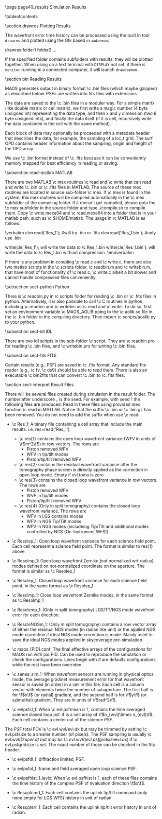 \page page40_results Simulation Results

\tableofcontents

\section drawres Plotting Results

The wavefront error time history can be processed using the built in tool 
`drawres` and plotted using the Gtk based `drawdaemon`. 

  drawres folder1 folder2 ...

If the specified folder contains subfolders with results, they will be plotted 
together. When using on a text terminal with `DISPLAY` not set, if there is
`monitor` running in a connected computer, it will launch `drawdaemon`.

\section bin Reading Results

MAOS generates output in binary format \c .bin files (which maybe gzipped)
as described below. PSFs are written into fits files with extensions.

The data are saved to the \c .bin files in a moduler way. For a simple matrix
(like double matrix or cell matrix), we first write a magic number (4 byte
unsigned int) representing the data type, and then x and y dimension (two 8
byte unsigned ints), and finally the data itself (if it is cell, recursively
write the data contained in the cell with the same method).

Each block of data may optionally be proceeded with a metadata header that
describes the data, for example, the sampling of a loc_t grid. The surf OPD
contains header information about the sampling, origin and height of the OPD
array. 

We use \c .bin format instead of \c .fits because it can be conveniently
memory mapped for best efficiency in reading or saving.

\subsection read-matlab MATLAB

There are two MATLAB \c mex routines \c read and \c write
that can read and write \c .bin or \c .fits files in MATLAB. The source of
these mex routines are located in source sub-folder \c mex. If \c mex is found in
the system, this mex routines will be compiled automatically in the \c mex
subfolder of the compiling folder. If it doesn't get compiled, please goto
the \c mex subfolder in the source folder and type ./compile.sh to compile
them. Copy \c write.mexa64 and \c read.mexa64 into a folder that is in your
matlab path, such as \c $HOME/matlab. The usage in \c MATLAB is as follows:

\verbatim 
cle=read('Res_1');     #will try .bin or .fits
cle=read('Res_1.bin'); #only use .bin

write(cle,'Res_1');     will write the data to \c Res_1.bin
write(cle,'Res_1.bin'); will write the data to \c Res_1.bin without compression.
\endverbatim

If there is any problem in compling \c read.c and \c write.c, there are also
two matlab scripts in the \c scripts folder, \c readbin.m and \c writebin.m,
that have most of functionality of \c read.c, \c write.c albeit a bit slower
and cannot handle compressed files conveniently.

\subsection sect-python Python

There is \c readbin.py in \c scripts folder for reading \c .bin or \c .fits
files in python. Alternatively, it is also possible to call \c C routines in
python, including \c readbin and \c writebin as \c read and \c write. To do
so, first set an environment variable \c MAOS_AOLIB poing to the \c aolib.so
file in the \c .bin folder in the compiling directory. Then import \c
scripts/aoslib.py to your python.

\subsection sect-idl IDL

There are two idl scripts in the sub-folder \c script. They are \c readbin.pro
for reading \c .bin files, and \c writebin.pro for writing \c .bin files.

\subsection sect-fits FITS

Certain results (e.g., PSF) are saved in \c .fits format. Any standard fits
reader (e.g., \c fv, \c ds9) should be able to read them. There is also an
executable \c bin2fits that can convert \c .bin to \c. fits files.

\section sect-interpret Result Files

There will be several files created during simulation in the result
folder. The number after underscore _ is the seed. For example, with seed 1
the following files are produced. Read in these files using provided mex
function \c read in MATLAB. Notice that the suffix \c .bin or \c .bin.gz has
been removed. You do not need to add the suffix when use \c read.

- \c Res_1: A binary file containing a cell array that include the main
results. i.e. res=read('Res_1'); 
  - \c res{1} contains the open loop wavefront variance (WFV in units of \f$m^2\f$) in row vectors. The rows are 
      - Piston removed WFV
      - WFV in tip/tilt modes
      - Piston/tip/tilt removed WFV
  - \c res{2} contains the residual wavefront variance after the tomography phase screen is directly applied as the correction in open loop mode. Empty if evl.tomo is zero.
  - \c res{3} contains the closed loop wavefront variance in row vectors. The rows are
      - Piston removed WFV
      - WVF in tip/tilt modes
      - Piston/tip/tilt removed WFV
  - \c res{4} (Only in split tomography) contains the closed loop wavefront variance. The rows are
      - WFV in LGS contains modes
      - WFV in NGS Tip/Tilt modes
      - WFV in NGS modes (includeing Tip/Tilt and additional modes controlled by NGS (On-Instrument WFS))

- \c Resolep_1: Open loop wavefront variance for each science field point. Each cell represent a science field point. The format is similar to res{1} above.

- \c Resolmp_1: Open loop wavefront Zernike (not normalized wrt radius)
modes defined on not-normalized coordinate on the aperture. The format is
similar as \c Resolep_1

- \c Resclep_1: Closed loop wavefront variance for each science field
point, in the same format as \c Resolep_1

- \c Resclmp_1: Close loop wavefront Zernike modes, in the same format as \c Resolmp_1

- \c Resclemp_1: (Only in split tomography) LGS/TT/NGS mode wavefront error
for each direction.

- \c RescleNGSm_1: (Only in split tomography) contains a row vector array
of either the residual NGS modes (in radian like unit) or the applied NGS
mode correction if ideal NGS mode correction is made. Mainly used to save the
ideal NGS modes applied in skycoverage pre-simulation.

- \c maos_[PID].conf: The final effective arrays of the configurations for MAOS
run with pid PID. Can be used to reproduce the simulation or check the
configurations. Lines begin with # are defaults configurations while the rest
have been overriden.

- \c sanea_sim_1: When wavefront sensors are running in physical optics
mode, the average gradinet measurement error for that wavefront sensor is
saved (in order) in a cell in this file. Each cell is a column vector with
elements twice the number of subaperture. The first half is for \f$x\f$ (or radial)
gradient, and the second half is for \f$y\f$ (or azimuthal) gradient. They are in
units of \f$rad^2\f$.

- \c evlpsfcl_1: When \c evl.psfmean is 1, contains the time averaged
science closed loop psf. if is a cell array of \f$n_{wvl}\times
n_{evl}\f$. Each cell contains a center cut of the science PSF. 

The PSF total FOV is \c evl.wvl/evl.dx but may be trimmed by setting \c
evl.psfsize to a smaller number (of pixels). The PSF sampling is usually \c
evl.wvl/(2*aper.d) but may be \c evl.wvl/(evl.psfgridsize*evl.dx) if \c
evl.psfgridsize is set. The exact number of those can be checked in the fits
header.


- \c evlpsfdl_1: diffraction limited, PSF.

- \c evlpsfol_1: frame and field averaged open loop science PSF.

- \c evlpsfhist_1_ievlx: When \c evl.psfhist is 1, each of these files contains
the time history of the complex PSF of evaluation direction \f$x\f$.


- \c Resuptcmd_1: Each cell contains the uplink tip/tilt command (only none
empty for LGS WFS) history in unit of radian.

- \c Resupterr_1: Each cell contains the uplink tip/tilt error history in
unit of radian.

